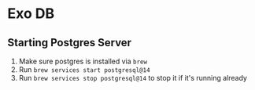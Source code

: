# Exo DB

## Starting Postgres Server
1. Make sure postgres is installed via `brew`
2. Run `brew services start postgresql@14`
3. Run `brew services stop postgresql@14` to stop it if it's running already